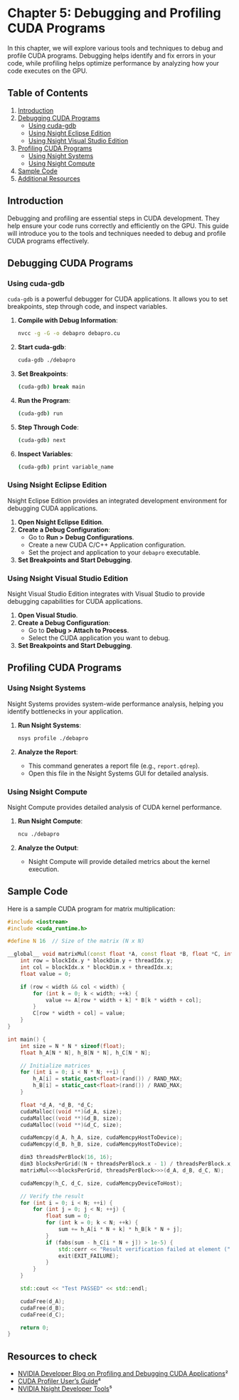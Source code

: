 # Chapter 5: Debugging and Profiling CUDA Programs

In this chapter, we will explore various tools and techniques to debug and profile CUDA programs. Debugging helps identify and fix errors in your code, while profiling helps optimize performance by analyzing how your code executes on the GPU.

## Table of Contents

1. [Introduction](#introduction)
2. [Debugging CUDA Programs](#debugging-cuda-programs)
    - [Using cuda-gdb](#using-cuda-gdb)
    - [Using Nsight Eclipse Edition](#using-nsight-eclipse-edition)
    - [Using Nsight Visual Studio Edition](#using-nsight-visual-studio-edition)
3. [Profiling CUDA Programs](#profiling-cuda-programs)
    - [Using Nsight Systems](#using-nsight-systems)
    - [Using Nsight Compute](#using-nsight-compute)
4. [Sample Code](#sample-code)
5. [Additional Resources](#additional-resources)

## Introduction

Debugging and profiling are essential steps in CUDA development. They help ensure your code runs correctly and efficiently on the GPU. This guide will introduce you to the tools and techniques needed to debug and profile CUDA programs effectively.

## Debugging CUDA Programs

### Using cuda-gdb

`cuda-gdb` is a powerful debugger for CUDA applications. It allows you to set breakpoints, step through code, and inspect variables.

1. **Compile with Debug Information**:
    ```sh
    nvcc -g -G -o debapro debapro.cu
    ```

2. **Start cuda-gdb**:
    ```sh
    cuda-gdb ./debapro
    ```

3. **Set Breakpoints**:
    ```sh
    (cuda-gdb) break main
    ```

4. **Run the Program**:
    ```sh
    (cuda-gdb) run
    ```

5. **Step Through Code**:
    ```sh
    (cuda-gdb) next
    ```

6. **Inspect Variables**:
    ```sh
    (cuda-gdb) print variable_name
    ```

### Using Nsight Eclipse Edition

Nsight Eclipse Edition provides an integrated development environment for debugging CUDA applications.

1. **Open Nsight Eclipse Edition**.
2. **Create a Debug Configuration**:
    - Go to **Run > Debug Configurations**.
    - Create a new CUDA C/C++ Application configuration.
    - Set the project and application to your `debapro` executable.
3. **Set Breakpoints and Start Debugging**.

### Using Nsight Visual Studio Edition

Nsight Visual Studio Edition integrates with Visual Studio to provide debugging capabilities for CUDA applications.

1. **Open Visual Studio**.
2. **Create a Debug Configuration**:
    - Go to **Debug > Attach to Process**.
    - Select the CUDA application you want to debug.
3. **Set Breakpoints and Start Debugging**.

## Profiling CUDA Programs

### Using Nsight Systems

Nsight Systems provides system-wide performance analysis, helping you identify bottlenecks in your application.

1. **Run Nsight Systems**:
    ```sh
    nsys profile ./debapro
    ```

2. **Analyze the Report**:
    - This command generates a report file (e.g., `report.qdrep`).
    - Open this file in the Nsight Systems GUI for detailed analysis.

### Using Nsight Compute

Nsight Compute provides detailed analysis of CUDA kernel performance.

1. **Run Nsight Compute**:
    ```sh
    ncu ./debapro
    ```

2. **Analyze the Output**:
    - Nsight Compute will provide detailed metrics about the kernel execution.

## Sample Code

Here is a sample CUDA program for matrix multiplication:

```cpp
#include <iostream>
#include <cuda_runtime.h>

#define N 16  // Size of the matrix (N x N)

__global__ void matrixMul(const float *A, const float *B, float *C, int width) {
    int row = blockIdx.y * blockDim.y + threadIdx.y;
    int col = blockIdx.x * blockDim.x + threadIdx.x;
    float value = 0;

    if (row < width && col < width) {
        for (int k = 0; k < width; ++k) {
            value += A[row * width + k] * B[k * width + col];
        }
        C[row * width + col] = value;
    }
}

int main() {
    int size = N * N * sizeof(float);
    float h_A[N * N], h_B[N * N], h_C[N * N];

    // Initialize matrices
    for (int i = 0; i < N * N; ++i) {
        h_A[i] = static_cast<float>(rand()) / RAND_MAX;
        h_B[i] = static_cast<float>(rand()) / RAND_MAX;
    }

    float *d_A, *d_B, *d_C;
    cudaMalloc((void **)&d_A, size);
    cudaMalloc((void **)&d_B, size);
    cudaMalloc((void **)&d_C, size);

    cudaMemcpy(d_A, h_A, size, cudaMemcpyHostToDevice);
    cudaMemcpy(d_B, h_B, size, cudaMemcpyHostToDevice);

    dim3 threadsPerBlock(16, 16);
    dim3 blocksPerGrid((N + threadsPerBlock.x - 1) / threadsPerBlock.x, (N + threadsPerBlock.y - 1) / threadsPerBlock.y);
    matrixMul<<<blocksPerGrid, threadsPerBlock>>>(d_A, d_B, d_C, N);

    cudaMemcpy(h_C, d_C, size, cudaMemcpyDeviceToHost);

    // Verify the result
    for (int i = 0; i < N; ++i) {
        for (int j = 0; j < N; ++j) {
            float sum = 0;
            for (int k = 0; k < N; ++k) {
                sum += h_A[i * N + k] * h_B[k * N + j];
            }
            if (fabs(sum - h_C[i * N + j]) > 1e-5) {
                std::cerr << "Result verification failed at element (" << i << ", " << j << ")" << std::endl;
                exit(EXIT_FAILURE);
            }
        }
    }

    std::cout << "Test PASSED" << std::endl;

    cudaFree(d_A);
    cudaFree(d_B);
    cudaFree(d_C);

    return 0;
}
```

## Resources to check

- [NVIDIA Developer Blog on Profiling and Debugging CUDA Applications](https://developer.nvidia.com/blog/new-video-tutuorial-profiling-and-debugging-nvidia-cuda-applications/)²
- [CUDA Profiler User’s Guide](https://docs.nvidia.com/cuda/profiler-users-guide/index.html)⁴
- [NVIDIA Nsight Developer Tools](https://developer.nvidia.com/nsight-visual-studio-edition)⁵
